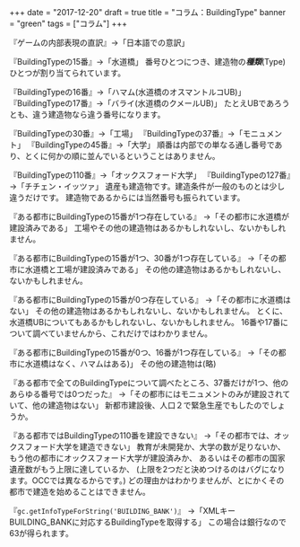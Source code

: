 +++
date = "2017-12-20"
draft = true
title = "コラム：BuildingType"
banner = "green"
tags = ["コラム"]
+++

『ゲームの内部表現の直訳』→「日本語での意訳」

『BuildingTypeの15番』→「水道橋」
番号ひとつにつき、建造物の***種類***(Type)ひとつが割り当てられています。

『BuildingTypeの16番』→「ハマム(水道橋のオスマントルコUB)」
『BuildingTypeの17番』→「バライ(水道橋のクメールUB)」
たとえUBであろうとも、違う建造物なら違う番号になります。

『BuildingTypeの30番』→「工場」
『BuildingTypeの37番』→「モニュメント」
『BuildingTypeの45番』→「大学」
順番は内部での単なる通し番号であり、とくに何かの順に並んでいるということはありません。

『BuildingTypeの110番』→「オックスフォード大学」
『BuildingTypeの127番』→「チチェン・イッツァ」
遺産も建造物です。建造条件が一般のものとは少し違うだけです。
建造物であるからには当然番号も振られています。

『ある都市にBuildingTypeの15番が1つ存在している』
→「その都市に水道橋が建設済みである」
工場やその他の建造物はあるかもしれないし、ないかもしれません。

『ある都市にBuildingTypeの15番が1つ、30番が1つ存在している』
→「その都市に水道橋と工場が建設済みである」
その他の建造物はあるかもしれないし、ないかもしれません。

『ある都市にBuildingTypeの15番が0つ存在している』
→「その都市に水道橋はない」
その他の建造物はあるかもしれないし、ないかもしれません。
とくに、水道橋UBについてもあるかもしれないし、ないかもしれません。
16番や17番について調べていませんから、これだけではわかりません。

『ある都市にBuildingTypeの15番が0つ、16番が1つ存在している』
→「その都市に水道橋はなく、ハマムはある)」
その他の建造物は(略)

『ある都市で全てのBuildingTypeについて調べたところ、37番だけが1つ、他のあらゆる番号では0つだった』
→「その都市にはモニュメントのみが建設されていて、他の建造物はない」
新都市建設後、人口２で緊急生産でもしたのでしょうか。

『ある都市ではBuildingTypeの110番を建設できない』
→「その都市では、オックスフォード大学を建造できない」
教育が未開発か、大学の数が足りないか、もう他の都市にオックスフォード大学が建設済みか、
あるいはその都市の国家遺産数がもう上限に達しているか、
(上限を2つだと決めつけるのはバグになります。OCCでは異なるからです。)
どの理由かはわかりませんが、とにかくその都市で建造を始めることはできません。

『`gc.getInfoTypeForString('BUILDING_BANK')`』
→「XMLキーBUILDING_BANKに対応するBuildingTypeを取得する」
この場合は銀行なので63が得られます。
